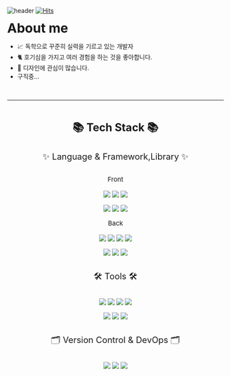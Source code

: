 ![header](https://capsule-render.vercel.app/api?type=waving&color=auto&height=300&section=header&text=WUYUH%20-%20SUN&fontSize=90&animation=fadeIn&fontAlignY=38&desc=Junior%20Web%20FE%20Developer&descAlignY=51&descAlign=72)
[![Hits](https://hits.seeyoufarm.com/api/count/incr/badge.svg?url=https%3A%2F%2Fgithub.com%2FWuyuh-sun&count_bg=%237065FF&title_bg=%234F4F4F&icon=github.svg&icon_color=%23FFFFFF&title=connect+user&edge_flat=false)](https://hits.seeyoufarm.com)

<p>
  <span style="font-weight:bold; font-size:30px">
    About me
 </span>
 <ul>
  <li> 📈 독학으로 꾸준히 실력을 기르고 있는 개발자 </li>
  <li> 🐈 호기심을 가지고 여러 경험을 하는 것을 좋아합니다. </li>
  <li> 🎨 디자인에 관심이 많습니다.</li>
  <li> 구직중... </li>
 </ul>
 <br/>
</p>

--------------------
<br/>

<p align='center'> 
 <span style="font-weight:bold; font-size:25px">
  📚 Tech Stack 📚
 </span>
 <br/>
 <br/>
</p>

<p align='center'>
  <span style="font-size:20px"> ✨ Language & Framework,Library ✨</span>
  <br/>
  <br/>
</p>
<p align='center'>
  <span style="font-size:15px">Front</span>
  <br/>
  <br/>
  <img src="https://img.shields.io/badge/HTML5-E34F26?style=flat&logo=HTML5&logoColor=white"/>
  <img src="https://img.shields.io/badge/CSS3-1572B6?style=flat&logo=CSS3&logoColor=white"/>
  <img src="https://img.shields.io/badge/JavaScript-F7DF1E?style=flat&logo=JavaScript&logoColor=white"/>
</p>
<p align='center'>
  <!-- <img src="https://img.shields.io/badge/jQuery-0769AD?style=flat&logo=jQuery&logoColor=white"/>
  <img src="https://img.shields.io/badge/Bootstrap-7952B3?style=flat&logo=Bootstrap&logoColor=white"/> -->
  <img src="https://img.shields.io/badge/React-61DAFB?style=flat&logo=React&logoColor=white"/>
  <img src="https://img.shields.io/badge/Redux-764ABC?style=flat&logo=Redux&logoColor=white"/>
  <img src="https://img.shields.io/badge/Next.js-000000?style=flat&logo=Next.js&logoColor=white"/>
</p>
<p align='center'>
  <span style="font-size:15px">Back</span>
  <br/>
  <br/>
  <img src="https://img.shields.io/badge/Node.js-339933?style=flat&logo=Node.js&logoColor=white"/>
  <img src="https://img.shields.io/badge/Express-000000?style=flat&logo=Express&logoColor=white"/>
  <img src="https://img.shields.io/badge/PHP-777BB4?style=flat&logo=PHP&logoColor=white"/>
  <img src="https://img.shields.io/badge/Firebase-FFCA28?style=flat&logo=Firebase&logoColor=white"/>
</p>
<p align='center'>
  <img src="https://img.shields.io/badge/MySQL-4479A1?style=flat&logo=MySQL&logoColor=white"/>
  <img src="https://img.shields.io/badge/MariaDB-003545?style=flat&logo=MariaDB&logoColor=white"/>
  <img src="https://img.shields.io/badge/MongoDB-47A248?style=flat&logo=MongoDB&logoColor=white"/>
  <br/>
  <br/>
</p>

<p align='center'>
  <span style="font-size:20px"> 🛠️ Tools 🛠️</span>
  <br/>
  <br/>
</p>
<p align='center'>
  <img src="https://img.shields.io/badge/Visual Studio Code-007ACC?style=flat&logo=Visual Studio Code&logoColor=white"/>
  <img src="https://img.shields.io/badge/Postman-FF6C37?style=flat&logo=Postman&logoColor=white"/>
  <img src="https://img.shields.io/badge/Insomnia-4000BF?style=flat&logo=Insomnia&logoColor=white"/>
  <img src="https://img.shields.io/badge/Notion-000000?style=flat&logo=Notion&logoColor=white"/>
</p>
<p align='center'>
  <img src="https://img.shields.io/badge/Adobe Photoshop-31A8FF?style=flat&logo=Adobe Photoshop&logoColor=white"/>
  <img src="https://img.shields.io/badge/Adobe Illustrator-FF9A00?style=flat&logo=Adobe Illustrator&logoColor=white"/>
  <img src="https://img.shields.io/badge/Adobe XD-FF61F6?style=flat&logo=Adobe XD&logoColor=white"/>
  <br/>
  <br/>
</p>

<p align='center'>
  <span style="font-size:20px"> 🗂️ Version Control & DevOps 🗂️</span>
  <br/>
  <br/>
</p>
<p align='center'>
  <img src="https://img.shields.io/badge/Git-F05032?style=flat&logo=Git&logoColor=white"/>
  <img src="https://img.shields.io/badge/GitHub-181717?style=flat&logo=GitHub&logoColor=white"/>
  <img src="https://img.shields.io/badge/Vercel-000000?style=flat&logo=Vercel&logoColor=white"/>
</p>
<br/>




